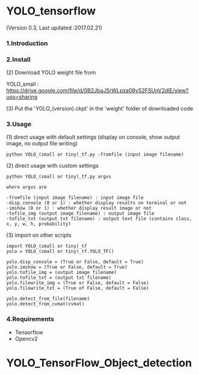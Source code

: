 # YOLO_tensorflow

(Version 0.3, Last updated :2017.02.21)

### 1.Introduction


### 2.Install

(2) Download YOLO weight file from

YOLO_small : https://drive.google.com/file/d/0B2JbaJSrWLpza08yS2FSUnV2dlE/view?usp=sharing


(3) Put the 'YOLO_(version).ckpt' in the 'weight' folder of downloaded code

### 3.Usage

(1) direct usage with default settings (display on console, show output image, no output file writing)

	python YOLO_(small or tiny)_tf.py -fromfile (input image filename)

(2) direct usage with custom settings

	python YOLO_(small or tiny)_tf.py argvs

	where argvs are

	-fromfile (input image filename) : input image file
	-disp_console (0 or 1) : whether display results on terminal or not
	-imshow (0 or 1) : whether display result image or not
	-tofile_img (output image filename) : output image file
	-tofile_txt (output txt filename) : output text file (contains class, x, y, w, h, probability)

(3) import on other scripts

	import YOLO_(small or tiny)_tf
	yolo = YOLO_(small or tiny)_tf.YOLO_TF()

	yolo.disp_console = (True or False, default = True)
	yolo.imshow = (True or False, default = True)
	yolo.tofile_img = (output image filename)
	yolo.tofile_txt = (output txt filename)
	yolo.filewrite_img = (True or False, default = False)
	yolo.filewrite_txt = (True of False, default = False)

	yolo.detect_from_file(filename)
	yolo.detect_from_cvmat(cvmat)

### 4.Requirements

- Tensorflow
- Opencv2


# YOLO_TensorFlow_Object_detection
